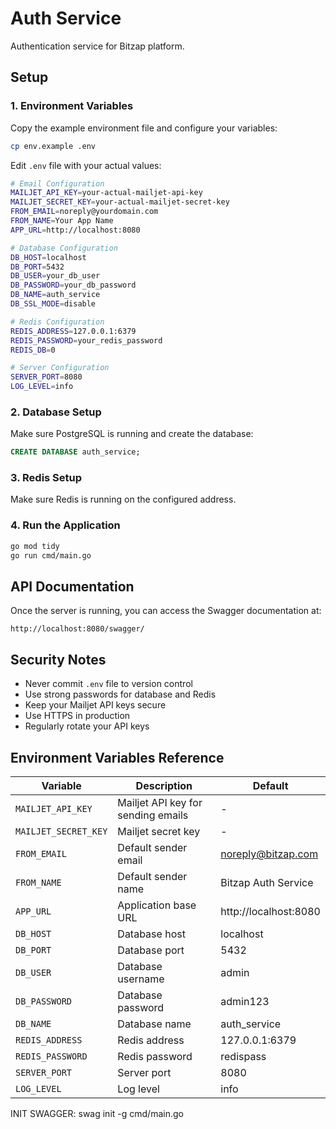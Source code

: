 # Auth Service

Authentication service for Bitzap platform.

## Setup

### 1. Environment Variables

Copy the example environment file and configure your variables:

```bash
cp env.example .env
```

Edit `.env` file with your actual values:

```bash
# Email Configuration
MAILJET_API_KEY=your-actual-mailjet-api-key
MAILJET_SECRET_KEY=your-actual-mailjet-secret-key
FROM_EMAIL=noreply@yourdomain.com
FROM_NAME=Your App Name
APP_URL=http://localhost:8080

# Database Configuration
DB_HOST=localhost
DB_PORT=5432
DB_USER=your_db_user
DB_PASSWORD=your_db_password
DB_NAME=auth_service
DB_SSL_MODE=disable

# Redis Configuration
REDIS_ADDRESS=127.0.0.1:6379
REDIS_PASSWORD=your_redis_password
REDIS_DB=0

# Server Configuration
SERVER_PORT=8080
LOG_LEVEL=info
```

### 2. Database Setup

Make sure PostgreSQL is running and create the database:

```sql
CREATE DATABASE auth_service;
```

### 3. Redis Setup

Make sure Redis is running on the configured address.

### 4. Run the Application

```bash
go mod tidy
go run cmd/main.go
```

## API Documentation

Once the server is running, you can access the Swagger documentation at:

```
http://localhost:8080/swagger/
```

## Security Notes

- Never commit `.env` file to version control
- Use strong passwords for database and Redis
- Keep your Mailjet API keys secure
- Use HTTPS in production
- Regularly rotate your API keys

## Environment Variables Reference

| Variable | Description | Default |
|----------|-------------|---------|
| `MAILJET_API_KEY` | Mailjet API key for sending emails | - |
| `MAILJET_SECRET_KEY` | Mailjet secret key | - |
| `FROM_EMAIL` | Default sender email | noreply@bitzap.com |
| `FROM_NAME` | Default sender name | Bitzap Auth Service |
| `APP_URL` | Application base URL | http://localhost:8080 |
| `DB_HOST` | Database host | localhost |
| `DB_PORT` | Database port | 5432 |
| `DB_USER` | Database username | admin |
| `DB_PASSWORD` | Database password | admin123 |
| `DB_NAME` | Database name | auth_service |
| `REDIS_ADDRESS` | Redis address | 127.0.0.1:6379 |
| `REDIS_PASSWORD` | Redis password | redispass |
| `SERVER_PORT` | Server port | 8080 |
| `LOG_LEVEL` | Log level | info | 

INIT SWAGGER:
 swag init -g cmd/main.go
